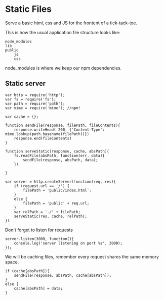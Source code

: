 # Static Files

Serve a basic html, css and JS for the frontent of a tick-tack-toe.

This is how the usual application file structure looks like:
```
node_modules
lib
public
	js
	css
```
node_modules is where we keep our npm dependencies.

## Static server

```
var http = require('http');
var fs = require('fs');
var path = require('path'); 
var mime = require('mime'); //npm!

var cache = {};

function sendFile(response, filePath, fileContents){
	response.writeHead( 200, {'Content-Type': mime.lookup(path.basename(filePath))})
	response.end(fileContents)
}

function serveStatic(response, cache, absPath){
	fs.readFile(absPath, function(err, data){
		sendFile(response, absPath, data);
	})

}

var server = http.createServer(function(req, res){
	if (request.url == '/') {
		filePath = 'public/index.html';
	}
	else {
		filePath = 'public' + req.url;
	}
	var relPath = './' + filePath;
	serveStatic(res, cache, relPath);
})

```

Don't forget to listen for requests

```
server.listen(3000, function(){
	console.log('server listening on port %s', 3000);
});
```

We will be caching files, remember every request shares the same memory space.

```
if (cache[absPath]){
	sendFile(response, absPath, cache[absPath]); 
} 
else {
	cache[absPath] = data;
}
```

